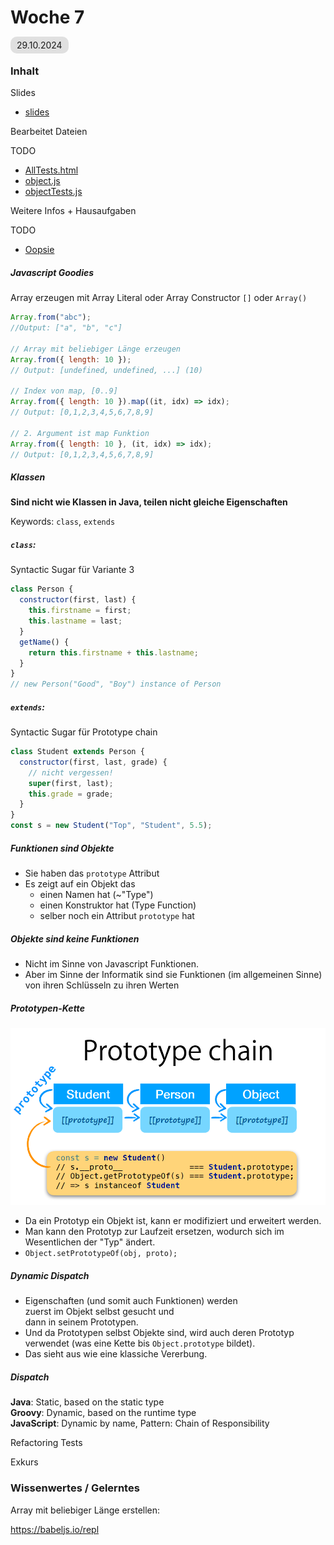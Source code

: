 # Woche 7

<span style="background-color: #e0e0e0; border-radius: 10px; padding: 5px 10px;">29.10.2024</span>

### Inhalt

Slides

- [slides](WebProgramming_7_Classes.pdf)

Bearbeitet Dateien

TODO

- [AllTests.html](./AllTests.html)
- [object.js](./object/object.js)
- [objectTests.js](./object/objectTest.js)

Weitere Infos + Hausaufgaben

TODO

- [Oopsie](./oopsie)

##### Javascript Goodies

Array erzeugen mit Array Literal oder Array Constructor
`[]` oder `Array()`

```javascript
Array.from("abc");
//Output: ["a", "b", "c"]

// Array mit beliebiger Länge erzeugen
Array.from({ length: 10 });
// Output: [undefined, undefined, ...] (10)

// Index von map, [0..9]
Array.from({ length: 10 }).map((it, idx) => idx);
// Output: [0,1,2,3,4,5,6,7,8,9]

// 2. Argument ist map Funktion
Array.from({ length: 10 }, (it, idx) => idx);
// Output: [0,1,2,3,4,5,6,7,8,9]
```

##### Klassen

**Sind nicht wie Klassen in Java, teilen nicht gleiche Eigenschaften**

Keywords: `class`, `extends`

##### `class`:

Syntactic Sugar für Variante 3

```javascript
class Person {
  constructor(first, last) {
    this.firstname = first;
    this.lastname = last;
  }
  getName() {
    return this.firstname + this.lastname;
  }
}
// new Person("Good", "Boy") instance of Person
```

##### `extends`:

Syntactic Sugar für Prototype chain

```javascript
class Student extends Person {
  constructor(first, last, grade) {
    // nicht vergessen!
    super(first, last);
    this.grade = grade;
  }
}
const s = new Student("Top", "Student", 5.5);
```

##### Funktionen sind Objekte

- Sie haben das `prototype` Attribut
- Es zeigt auf ein Objekt das
  - einen Namen hat (~"Type")
  - einen Konstruktor hat (Type Function)
  - selber noch ein Attribut `prototype` hat

##### Objekte sind **keine** Funktionen

- Nicht im Sinne von Javascript Funktionen.
- Aber im Sinne der Informatik sind sie Funktionen (im allgemeinen Sinne) von ihren Schlüsseln zu ihren Werten

##### Prototypen-Kette

![Prototypen-Kette](./prototyp_chain.png)

- Da ein Prototyp ein Objekt ist,
  kann er modifiziert und erweitert werden.
- Man kann den Prototyp zur Laufzeit ersetzen,
  wodurch sich im Wesentlichen der "Typ" ändert.
- `Object.setPrototypeOf(obj, proto);`

##### Dynamic Dispatch

- Eigenschaften (und somit auch Funktionen) werden  
  zuerst im Objekt selbst gesucht und  
  dann in seinem Prototypen.
- Und da Prototypen selbst Objekte sind,
  wird auch deren Prototyp verwendet (was eine Kette bis `Object.prototype` bildet).
- Das sieht aus wie eine klassiche Vererbung.

##### Dispatch

**Java**: Static, based on the static type<br>
**Groovy**: Dynamic, based on the runtime type<br>
**JavaScript**: Dynamic by name,
Pattern: Chain of Responsibility

Refactoring Tests

Exkurs

### Wissenwertes / Gelerntes

Array mit beliebiger Länge erstellen:

https://babeljs.io/repl

